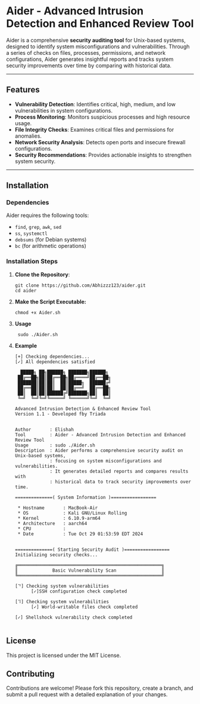 # **Aider - Advanced Intrusion Detection and Enhanced Review Tool**

Aider is a comprehensive **security auditing tool** for Unix-based systems, designed to identify system misconfigurations and vulnerabilities. Through a series of checks on files, processes, permissions, and network configurations, Aider generates insightful reports and tracks system security improvements over time by comparing with historical data.

---

## **Features**

- **Vulnerability Detection**: Identifies critical, high, medium, and low vulnerabilities in system configurations.
- **Process Monitoring**: Monitors suspicious processes and high resource usage.
- **File Integrity Checks**: Examines critical files and permissions for anomalies.
- **Network Security Analysis**: Detects open ports and insecure firewall configurations.
- **Security Recommendations**: Provides actionable insights to strengthen system security.

---

## **Installation**

### **Dependencies**

Aider requires the following tools:
- `find`, `grep`, `awk`, `sed`
- `ss`, `systemctl`
- `debsums` (for Debian systems)
- `bc` (for arithmetic operations)

### **Installation Steps**

1. **Clone the Repository**:
   ```console
   git clone https://github.com/Abhizzz123/aider.git
   cd aider
2. **Make the Script Executable:**
   ```console
   chmod +x Aider.sh
   ```


4. **Usage**
   ```console
    sudo ./Aider.sh
   ```
5. **Example**
   ```console
   [+] Checking dependencies...
   [✓] All dependencies satisfied

     █████╗ ██╗██████╗ ███████╗██████╗                                                                                                                                                
    ██╔══██╗██║██╔══██╗██╔════╝██╔══██╗                                                                                                                                               
    ███████║██║██║  ██║█████╗  ██████╔╝                                                                                                                                               
    ██╔══██║██║██║  ██║██╔══╝  ██╔══██╗                                                                                                                                               
    ██║  ██║██║██████╔╝███████╗██║  ██║                                                                                                                                               
    ╚═╝  ╚═╝╚═╝╚═════╝ ╚══════╝╚═╝  ╚═╝                                                                                                                                               

   Advanced Intrusion Detection & Enhanced Review Tool
   Version 1.1 - Developed fby Triada


   Author       : Elishah                                                                                                                                                                
   Tool         : Aider - Advanced Intrusion Detection and Enhanced Review Tool                                                                                                          
   Usage        : sudo ./Aider.sh                                                                                                                                                   
   Description  : Aider performs a comprehensive security audit on Unix-based systems,                                                                                                   
                : focusing on system misconfigurations and vulnerabilities.                                                                                                             
                : It generates detailed reports and compares results with                                                                                                               
                : historical data to track security improvements over time.                                                                                                             

   ==============( System Information )=================

    * Hostname       : MacBook-Air                                                                                                                                                    
    * OS             : Kali GNU/Linux Rolling                                                                                                                                         
    * Kernel         : 6.10.9-arm64                                                                                                                                                   
    * Architecture   : aarch64                                                                                                                                                        
    * CPU            :                                                                                                                                                                
    * Date           : Tue Oct 29 01:53:59 EDT 2024                                                                                                                                   
                                                                                                                                                                                      

   ==============( Starting Security Audit )=================
   Initializing security checks...

   ╔══════════════════════════════════════════════════════╗
   ║             Basic Vulnerability Scan                 ║
   ╚══════════════════════════════════════════════════════╝

   [⠙] Checking system vulnerabilities
         [✓]SSH configuration check completed

   [⠹] Checking system vulnerabilities
         [✓] World-writable files check completed

   [✓] Shellshock vulnerability check completed

   
## **License**
This project is licensed under the MIT License.

## **Contributing**
Contributions are welcome! Please fork this repository, create a branch, and submit a pull request with a detailed explanation of your changes.

